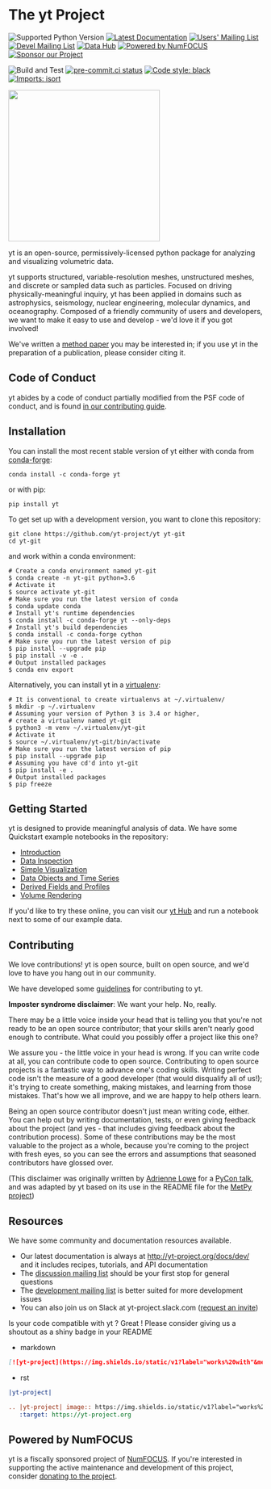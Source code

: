 # The yt Project

![Supported Python Version](https://img.shields.io/badge/python%20version-≥%203.6-important)
[![Latest Documentation](https://img.shields.io/badge/docs-latest-brightgreen.svg)](http://yt-project.org/docs/dev/)
[![Users' Mailing List](https://img.shields.io/badge/Users-List-lightgrey.svg)](https://mail.python.org/archives/list/yt-users@python.org//)
[![Devel Mailing List](https://img.shields.io/badge/Devel-List-lightgrey.svg)](https://mail.python.org/archives/list/yt-dev@python.org//)
[![Data Hub](https://img.shields.io/badge/data-hub-orange.svg)](https://hub.yt/)
[![Powered by NumFOCUS](https://img.shields.io/badge/powered%20by-NumFOCUS-orange.svg?style=flat&colorA=E1523D&colorB=007D8A)](http://numfocus.org)
[![Sponsor our Project](https://img.shields.io/badge/donate-to%20yt-blueviolet)](https://numfocus.salsalabs.org/donate-to-yt/index.html)

<!--- Tests and style --->
![Build and Test](https://github.com/yt-project/yt/workflows/Build%20and%20Test/badge.svg?branch=main)
[![pre-commit.ci status](https://results.pre-commit.ci/badge/github/yt-project/yt/main.svg)](https://results.pre-commit.ci/latest/github/yt-project/yt/main)
[![Code style: black](https://img.shields.io/badge/code%20style-black-000000.svg)](https://github.com/psf/black)
[![Imports: isort](https://img.shields.io/badge/%20imports-isort-%231674b1?style=flat&labelColor=ef8336)](https://pycqa.github.io/isort/)
<!--- [![codecov](https://codecov.io/gh/yt-project/yt/branch/main/graph/badge.svg)](https://codecov.io/gh/yt-project/yt) --->

<a href="http://yt-project.org"><img src="doc/source/_static/yt_logo.png" width="300"></a>

yt is an open-source, permissively-licensed python package for analyzing and
visualizing volumetric data.

yt supports structured, variable-resolution meshes, unstructured meshes, and
discrete or sampled data such as particles. Focused on driving
physically-meaningful inquiry, yt has been applied in domains such as
astrophysics, seismology, nuclear engineering, molecular dynamics, and
oceanography. Composed of a friendly community of users and developers, we want
to make it easy to use and develop - we'd love it if you got involved!

We've written a [method
paper](https://ui.adsabs.harvard.edu/abs/2011ApJS..192....9T) you may be interested
in; if you use yt in the preparation of a publication, please consider citing
it.

## Code of Conduct

yt abides by a code of conduct partially modified from the PSF code of conduct,
and is found [in our contributing
guide](http://yt-project.org/docs/dev/developing/developing.html#yt-community-code-of-conduct).

## Installation

You can install the most recent stable version of yt either with conda from
[conda-forge](https://conda-forge.org/):

```shell
conda install -c conda-forge yt
```

or with pip:

```shell
pip install yt
```

To get set up with a development version, you want to clone this repository:

```shell
git clone https://github.com/yt-project/yt yt-git
cd yt-git
```

and work within a conda environment:

```shell
# Create a conda environment named yt-git
$ conda create -n yt-git python=3.6
# Activate it
$ source activate yt-git
# Make sure you run the latest version of conda
$ conda update conda
# Install yt's runtime dependencies
$ conda install -c conda-forge yt --only-deps
# Install yt's build dependencies
$ conda install -c conda-forge cython
# Make sure you run the latest version of pip
$ pip install --upgrade pip
$ pip install -v -e .
# Output installed packages
$ conda env export
```

Alternatively, you can install yt in a
[virtualenv](https://packaging.python.org/installing/#creating-virtual-environments):

```shell
# It is conventional to create virtualenvs at ~/.virtualenv/
$ mkdir -p ~/.virtualenv
# Assuming your version of Python 3 is 3.4 or higher,
# create a virtualenv named yt-git
$ python3 -m venv ~/.virtualenv/yt-git
# Activate it
$ source ~/.virtualenv/yt-git/bin/activate
# Make sure you run the latest version of pip
$ pip install --upgrade pip
# Assuming you have cd'd into yt-git
$ pip install -e .
# Output installed packages
$ pip freeze
```

## Getting Started

yt is designed to provide meaningful analysis of data.  We have some Quickstart
example notebooks in the repository:

 * [Introduction](doc/source/quickstart/1\)_Introduction.ipynb)
 * [Data Inspection](doc/source/quickstart/2\)_Data_Inspection.ipynb)
 * [Simple Visualization](doc/source/quickstart/3\)_Simple_Visualization.ipynb)
 * [Data Objects and Time Series](doc/source/quickstart/4\)_Data_Objects_and_Time_Series.ipynb)
 * [Derived Fields and Profiles](doc/source/quickstart/5\)_Derived_Fields_and_Profiles.ipynb)
 * [Volume Rendering](doc/source/quickstart/6\)_Volume_Rendering.ipynb)

If you'd like to try these online, you can visit our [yt Hub](https://hub.yt/)
and run a notebook next to some of our example data.

## Contributing

We love contributions!  yt is open source, built on open source, and we'd love
to have you hang out in our community.

We have developed some [guidelines](CONTRIBUTING.rst) for contributing to yt.

**Imposter syndrome disclaimer**: We want your help. No, really.

There may be a little voice inside your head that is telling you that you're not
ready to be an open source contributor; that your skills aren't nearly good
enough to contribute. What could you possibly offer a project like this one?

We assure you - the little voice in your head is wrong. If you can write code at
all, you can contribute code to open source. Contributing to open source
projects is a fantastic way to advance one's coding skills. Writing perfect code
isn't the measure of a good developer (that would disqualify all of us!); it's
trying to create something, making mistakes, and learning from those
mistakes. That's how we all improve, and we are happy to help others learn.

Being an open source contributor doesn't just mean writing code, either. You can
help out by writing documentation, tests, or even giving feedback about the
project (and yes - that includes giving feedback about the contribution
process). Some of these contributions may be the most valuable to the project as
a whole, because you're coming to the project with fresh eyes, so you can see
the errors and assumptions that seasoned contributors have glossed over.

(This disclaimer was originally written by
[Adrienne Lowe](https://github.com/adriennefriend) for a
[PyCon talk](https://www.youtube.com/watch?v=6Uj746j9Heo), and was adapted by yt
based on its use in the README file for the
[MetPy project](https://github.com/Unidata/MetPy))

## Resources

We have some community and documentation resources available.

 * Our latest documentation is always at http://yt-project.org/docs/dev/ and it
   includes recipes, tutorials, and API documentation
 * The [discussion mailing
   list](https://mail.python.org/archives/list/yt-users@python.org//)
   should be your first stop for general questions
 * The [development mailing
   list](https://mail.python.org/archives/list/yt-dev@python.org//) is
   better suited for more development issues
 * You can also join us on Slack at yt-project.slack.com ([request an
   invite](https://yt-project.org/slack.html))

Is your code compatible with yt ? Great ! Please consider giving us a shoutout as a shiny badge in your README

- markdown
```markdown
[![yt-project](https://img.shields.io/static/v1?label="works%20with"&message="yt"&color="blueviolet")](https://yt-project.org)
```
- rst
```reStructuredText
|yt-project|

.. |yt-project| image:: https://img.shields.io/static/v1?label="works%20with"&message="yt"&color="blueviolet"
   :target: https://yt-project.org
```

## Powered by NumFOCUS

yt is a fiscally sponsored project of [NumFOCUS](https://numfocus.org/).
If you're interested in
supporting the active maintenance and development of this project, consider
[donating to the project](https://numfocus.salsalabs.org/donate-to-yt/index.html).
